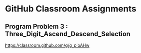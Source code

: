 # GitHub Classroom Assignments

## Program Problem 3 : Three_Digit_Ascend_Descend_Selection

https://classroom.github.com/g/g_pioAHw
